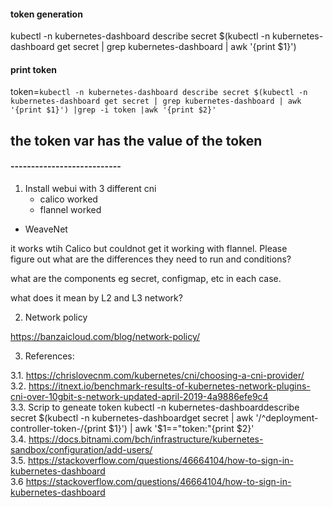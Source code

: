 #### token generation 
kubectl -n kubernetes-dashboard describe secret $(kubectl -n kubernetes-dashboard get secret | grep kubernetes-dashboard | awk '{print $1}')


#### print token
 token=`kubectl -n kubernetes-dashboard describe secret $(kubectl -n kubernetes-dashboard get secret | grep kubernetes-dashboard | awk '{print $1}') |grep -i token |awk '{print $2}'`
 
 ## the token var has the value of the token
 
#### ---------------------------

1. Install webui with 3 different cni 
	- calico worked 
	- flannel worked  
 - WeaveNet
 
it works wtih Calico but couldnot get it working with flannel. Please  
figure out what are the differences they need to run and conditions?

what are the components  eg secret, configmap, etc in each case.

 
what does it mean by L2 and L3 network?


2. Network policy 

https://banzaicloud.com/blog/network-policy/



3. References: 

3.1. https://chrislovecnm.com/kubernetes/cni/choosing-a-cni-provider/ \
3.2. https://itnext.io/benchmark-results-of-kubernetes-network-plugins-cni-over-10gbit-s-network-updated-april-2019-4a9886efe9c4 \
3.3. Scrip to geneate token
kubectl -n kubernetes-dashboarddescribe secret $(kubectl -n kubernetes-dashboardget secret | awk '/^deployment-controller-token-/{print $1}') | awk '$1=="token:"{print $2}' \
3.4. https://docs.bitnami.com/bch/infrastructure/kubernetes-sandbox/configuration/add-users/ \
3.5. https://stackoverflow.com/questions/46664104/how-to-sign-in-kubernetes-dashboard \
3.6 https://stackoverflow.com/questions/46664104/how-to-sign-in-kubernetes-dashboard
